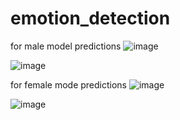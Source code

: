 # emotion_detection



for male model predictions 
![image](https://github.com/user-attachments/assets/b5a55869-e5b5-40c4-a0f6-b7ab5ad4e7ee)

![image](https://github.com/user-attachments/assets/b7768ada-9335-4b36-a461-09627f735a7f)

for female mode predictions
![image](https://github.com/user-attachments/assets/2b583be5-0e8a-483d-88da-6ed14d847896)

![image](https://github.com/user-attachments/assets/2c785606-875b-4c5d-89b4-8a43f0680566)


